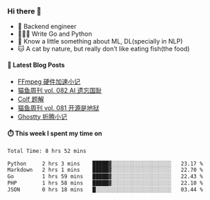 ### Hi there 👋

- 🔧 Backend engineer
- 👨🏻‍💻 Write Go and Python
- 🔭 Know a little something about ML, DL(specially in NLP)
- 🐱 A cat by nature, but really don’t like eating fish(the food)

#### 📖 Latest Blog Posts
<!-- BLOG-POST-LIST:START -->
- [FFmpeg 硬件加速小记](https://ameow.xyz/archives/ffmpeg-hardware-acclerate)
- [猫鱼周刊 vol. 082 AI 遗忘国耻](https://ameow.xyz/archives/weekly-082)
- [Colf 题解](https://ameow.xyz/archives/colf-solutions)
- [猫鱼周刊 vol. 081 开源是地狱](https://ameow.xyz/archives/weekly-081)
- [Ghostty 折腾小记](https://ameow.xyz/archives/configuring-ghostty)
<!-- BLOG-POST-LIST:END -->

#### ⏱️ This week I spent my time on
<!--START_SECTION:waka-->

```txt
Total Time: 8 hrs 52 mins

Python     2 hrs 3 mins    █████▓░░░░░░░░░░░░░░░░░░░   23.17 %
Markdown   2 hrs 1 mins    █████▓░░░░░░░░░░░░░░░░░░░   22.70 %
Go         1 hrs 59 mins   █████▓░░░░░░░░░░░░░░░░░░░   22.43 %
PHP        1 hrs 58 mins   █████▓░░░░░░░░░░░░░░░░░░░   22.10 %
JSON       0 hrs 18 mins   █░░░░░░░░░░░░░░░░░░░░░░░░   03.44 %
```

<!--END_SECTION:waka-->

<!--
**LeslieLeung/LeslieLeung** is a ✨ _special_ ✨ repository because its `README.md` (this file) appears on your GitHub profile.

Here are some ideas to get you started:

- 🔭 I’m currently working on ...
- 🌱 I’m currently learning ...
- 👯 I’m looking to collaborate on ...
- 🤔 I’m looking for help with ...
- 💬 Ask me about ...
- 📫 How to reach me: ...
- 😄 Pronouns: ...
- ⚡ Fun fact: ...
-->
